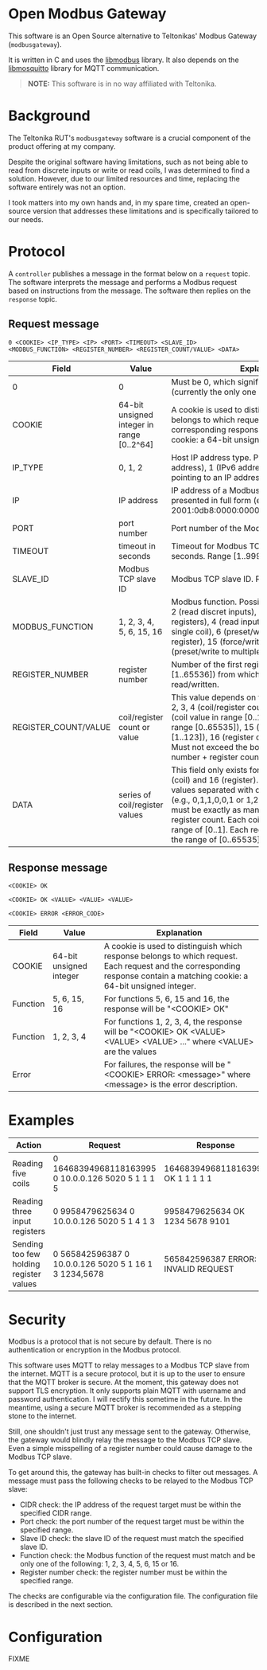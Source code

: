 # Open Modbus Gateway

This software is an Open Source alternative to Teltonikas' Modbus Gateway (`modbusgateway`).

It is written in C and uses the [libmodbus](https://libmodbus.org/) library. It also depends on the [libmosquitto](https://mosquitto.org/) library for MQTT communication.

> **NOTE:** This software is in no way affiliated with Teltonika.


# Background

The Teltonika RUT's `modbusgateway` software is a crucial component of the product offering at my company.

Despite the original software having limitations, such as not being able to read from discrete inputs or write or read coils, I was determined to find a solution. However, due to our limited resources and time, replacing the software entirely was not an option.

I took matters into my own hands and, in my spare time, created an open-source version that addresses these limitations and is specifically tailored to our needs.


# Protocol

A `controller` publishes a message in the format below on a `request` topic. The software interprets the message and performs a Modbus request based on instructions from the message. The software then replies on the `response` topic.

## Request message

`0 <COOKIE> <IP_TYPE> <IP> <PORT> <TIMEOUT> <SLAVE_ID> <MODBUS_FUNCTION> <REGISTER_NUMBER> <REGISTER_COUNT/VALUE> <DATA>`

| Field                | Value                                      | Explanation                                                                                                                                                                                                                                                                                                                                                           |
|----------------------|--------------------------------------------|-----------------------------------------------------------------------------------------------------------------------------------------------------------------------------------------------------------------------------------------------------------------------------------------------------------------------------------------------------------------------|
| 0                    | 0                                          | Must be 0, which signifies a textual format (currently the only one implemented).                                                                                                                                                                                                                                                                                     |
| COOKIE               | 64-bit unsigned integer in range [0..2^64] | A cookie is used to distinguish which response belongs to which request. Each request and the corresponding response contain a matching cookie: a 64-bit unsigned integer.                                                                                                                                                                                            |
| IP_TYPE              | 0, 1, 2                                    | Host IP address type. Possible values: 0 (IPv4 address), 1 (IPv6 address), 2 (hostname pointing to an IP address).                                                                                                                                                                                                                                                    |
| IP                   | IP address                                 | IP address of a Modbus TCP slave. IPv6 must be presented in full form (e.g., 2001:0db8:0000:0000:0000:8a2e:0370:7334).                                                                                                                                                                                                                                                |
| PORT                 | port number                                | Port number of the Modbus TCP slave.                                                                                                                                                                                                                                                                                                                                  |
| TIMEOUT              | timeout in seconds                         | Timeout for Modbus TCP connection, in seconds. Range [1..999].                                                                                                                                                                                                                                                                                                        |
| SLAVE_ID             | Modbus TCP slave ID                        | Modbus TCP slave ID. Range [1..255].                                                                                                                                                                                                                                                                                                                                  |
| MODBUS_FUNCTION      | 1, 2, 3, 4, 5, 6, 15, 16                   | Modbus function. Possible values: 1 (read coils), 2 (read discret inputs), 3 (read holding registers), 4 (read input registers), 5 (force/write single coil), 6 (preset/write a single holding register), 15 (force/write multiple coils), 16 (preset/write to multiple holding registers)                                                                            |
| REGISTER_NUMBER      | register number                            | Number of the first register (in the range [1..65536]) from which the registers will be read/written.                                                                                                                                                                                                                                                                 |
| REGISTER_COUNT/VALUE | coil/register count or value               | This value depends on the Modbus function: 1, 2, 3, 4 (coil/register count in range [1..125]), 5 (coil value in range [0..1]), 6 (register value in range [0..65535]), 15 (register count in range [1..123]), 16 (register count in range [1..123]). Must not exceed the boundary (first register number + register count <= 65537)                                   |
| DATA                 | series of coil/register values             | This field only exists for Modbus functions 15 (coil) and 16 (register). A series of coil/register values separated with commas, without spaces (e.g., 0,1,1,0,0,1 or 1,2,3,654,21,789). There must be exactly as many values as specified in register count. Each coil value must be in the range of [0..1]. Each register value must be in the range of [0..65535]. |


## Response message

`<COOKIE> OK`

`<COOKIE> OK <VALUE> <VALUE> <VALUE>`

`<COOKIE> ERROR <ERROR_CODE>`

| Field    | Value                   | Explanation                                                                                                                                                                |
|----------|-------------------------|----------------------------------------------------------------------------------------------------------------------------------------------------------------------------|
| COOKIE   | 64-bit unsigned integer | A cookie is used to distinguish which response belongs to which request. Each request and the corresponding response contain a matching cookie: a 64-bit unsigned integer. |
| Function | 5, 6, 15, 16            | For functions 5, 6, 15 and 16, the response will be "&lt;COOKIE&gt; OK"                                                                                                    |
| Function | 1, 2, 3, 4              | For functions 1, 2, 3, 4, the response will be "&lt;COOKIE&gt; OK &lt;VALUE&gt; &lt;VALUE&gt; &lt;VALUE&gt; ..." where &lt;VALUE&gt; are the values                        |
| Error    |                         | For failures, the response will be "&lt;COOKIE&gt; ERROR: &lt;message&gt;" where &lt;message&gt; is the error description.                                                 |


# Examples


| Action                                  | Request                                               | Response                            |
|-----------------------------------------|-------------------------------------------------------|-------------------------------------|
| Reading five coils                      | 0 16468394968118163995 0 10.0.0.126 5020 5 1 1 1 5    | 16468394968118163995 OK 1 1 1 1 1   |
| Reading three input registers           | 0 9958479625634 0 10.0.0.126 5020 5 1 4 1 3           | 9958479625634 OK 1234 5678 9101     |
| Sending too few holding register values | 0 565842596387 0 10.0.0.126 5020 5 1 16 1 3 1234,5678 | 565842596387 ERROR: INVALID REQUEST |


# Security

Modbus is a protocol that is not secure by default. There is no authentication or encryption in the Modbus protocol.

This software uses MQTT to relay messages to a Modbus TCP slave from the internet. MQTT is a secure protocol, but it is up to the user to ensure that the MQTT broker is secure. At the moment, this gateway does not support TLS encryption. It only supports plain MQTT with username and password authentication. I will rectify this sometime in the future. In the meantime, using a secure MQTT broker is recommended as a stepping stone to the internet.

Still, one shouldn't just trust any message sent to the gateway. Otherwise, the gateway would blindly relay the message to the Modbus TCP slave. Even a simple misspelling of a register number could cause damage to the Modbus TCP slave.

To get around this, the gateway has built-in checks to filter out messages. A message must pass the following checks to be relayed to the Modbus TCP slave:

- CIDR check: the IP address of the request target must be within the specified CIDR range.
- Port check: the port number of the request target must be within the specified range.
- Slave ID check: the slave ID of the request must match the specified slave ID.
- Function check: the Modbus function of the request must match and be only one of the following: 1, 2, 3, 4, 5, 6, 15 or 16.
- Register number check: the register number must be within the specified range.

The checks are configurable via the configuration file. The configuration file is described in the next section.


# Configuration

FIXME

